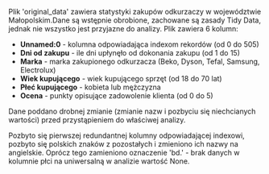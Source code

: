 Plik 'original_data' zawiera statystyki zakupów odkurzaczy w województwie Małopolskim.Dane są wstępnie obrobione, zachowane są zasady Tidy Data, jednak nie wszystko jest przyjazne do analizy. Plik zawiera 6 kolumn:
 - <b>Unnamed:0</b> - kolumna odpowiadająca indexom rekordów (od 0 do 505)
 - <b>Dni od zakupu</b> - ile dni upłynęło od dokonania zakupu (od 1 do 15)
 - <b>Marka</b> - marka zakupionego odkurzacza (Beko, Dyson, Tefal, Samsung, Electrolux)
 - <b>Wiek kupującego</b> - wiek kupującego sprzęt (od 18 do 70 lat)
 - <b>Płeć kupującego</b> - kobieta lub mężczyzna
 - <b>Ocena</b> - punkty opisujące zadowolenie klienta (od 0 do 5)

Dane poddano drobnej zmianie (zmianie nazw i pozbyciu się niechcianych wartości) przed przystąpieniem do właściwej analizy.

Pozbyto się pierwszej redundantnej kolumny odpowiadającej indexowi, pozbyto się polskich znaków z pozostałych i zmieniono ich nazwy na angielskie. Oprócz tego zamieniono oznaczenie 'bd.' - brak danych w kolumnie płci na uniwersalną w analizie wartość None.
